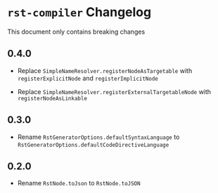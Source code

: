 # `rst-compiler` Changelog

This document only contains breaking changes

## 0.4.0

* Replace `SimpleNameResolver.registerNodeAsTargetable` with `registerExplicitNode` and `registerImplicitNode`

* Replace `SimpleNameResolver.registerExternalTargetableNode` with `registerNodeAsLinkable`

## 0.3.0

* Rename `RstGeneratorOptions.defaultSyntaxLanguage` to `RstGeneratorOptions.defaultCodeDirectiveLanguage`

## 0.2.0

* Rename `RstNode.toJson` to `RstNode.toJSON`
